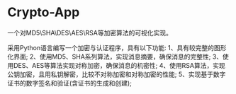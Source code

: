 # Crypto-App
一个对MD5\SHA\DES\AES\RSA等加密算法的可视化实现。

采用Python语言编写一个加密与认证程序，具有以下功能:
1、具有较完整的图形化界面;
2、使用MD5、SHA系列算法，实现消息摘要，确保消息的完整性;
3、使用DES、AES等算法实现对称加密，确保消息的机密性;
4、使用RSA算法，实现公钥加密，且用私钥解密，比较不对称加密和对称加密的性能;
5、实现基于数字证书的数字签名和验证(含证书的生成和创建);
